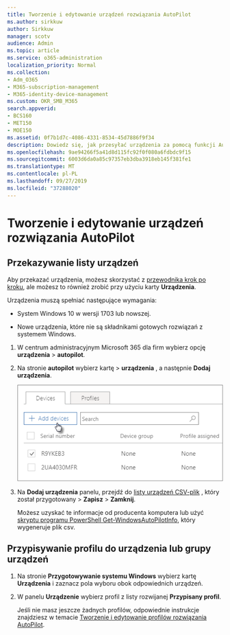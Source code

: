```yaml
---
title: Tworzenie i edytowanie urządzeń rozwiązania AutoPilot
ms.author: sirkkuw
author: Sirkkuw
manager: scotv
audience: Admin
ms.topic: article
ms.service: o365-administration
localization_priority: Normal
ms.collection:
- Adm_O365
- M365-subscription-management
- M365-identity-device-management
ms.custom: OKR_SMB_M365
search.appverid:
- BCS160
- MET150
- MOE150
ms.assetid: 0f7b1d7c-4086-4331-8534-45d7886f9f34
description: Dowiedz się, jak przesyłać urządzenia za pomocą funkcji AutoPilot w Microsoft 365 Business. Profil można przypisać do urządzenia lub grupy urządzeń.
ms.openlocfilehash: 9ae94266f5a41d8d115fc92f0f080a6fdbdc9f15
ms.sourcegitcommit: 6003d6da0a85c97357eb3dba3918eb145f381fe1
ms.translationtype: MT
ms.contentlocale: pl-PL
ms.lasthandoff: 09/27/2019
ms.locfileid: "37288020"
---
```

# <a name="create-and-edit-autopilot-devices"></a>Tworzenie i edytowanie urządzeń rozwiązania AutoPilot

## <a name="upload-a-list-of-devices"></a>Przekazywanie listy urządzeń

Aby przekazać urządzenia, możesz skorzystać z [przewodnika krok po kroku](add-autopilot-devices-and-profile.md), ale możesz to również zrobić przy użyciu karty **Urządzenia**. 
  
Urządzenia muszą spełniać następujące wymagania:
  
- System Windows 10 w wersji 1703 lub nowszej.
    
- Nowe urządzenia, które nie są składnikami gotowych rozwiązań z systemem Windows.

1. W centrum administracyjnym Microsoft 365 dla firm wybierz opcję **urządzenia** \> **autopilot**.
  
2. Na stronie **autopilot** wybierz kartę \> **urządzenia** , a następnie **Dodaj urządzenia**.
    
    ![In the Devices tab, choose Add devices.](media/6ba81e22-c873-40ad-8a72-ce64d15ea6ba.png)
  
3. Na **Dodaj urządzenia** panelu, przejdź do [listy urządzeń CSV-plik](https://support.office.com/article/932e3676-2491-49f0-9177-d893d2f5276e) , który został przygotowany \> **Zapisz** \> **Zamknij**.
    
    Możesz uzyskać te informacje od producenta komputera lub użyć [skryptu programu PowerShell Get-WindowsAutoPilotInfo](https://www.powershellgallery.com/packages/Get-WindowsAutoPilotInfo), który wygeneruje plik csv. 
    
## <a name="assign-a-profile-to-a-device-or-a-group-of-devices"></a>Przypisywanie profilu do urządzenia lub grupy urządzeń

1. Na stronie **Przygotowywanie systemu Windows** wybierz kartę **Urządzenia** i zaznacz pola wyboru obok odpowiednich urządzeń. 
    
2. W panelu **Urządzenie** wybierz profil z listy rozwijanej **Przypisany profil**. 
    
    Jeśli nie masz jeszcze żadnych profilów, odpowiednie instrukcje znajdziesz w temacie [Tworzenie i edytowanie profilów rozwiązania AutoPilot](create-and-edit-autopilot-profiles.md). 
    
